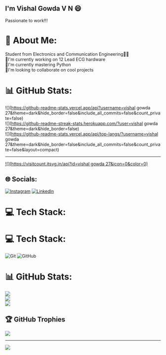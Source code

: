 ## I'm Vishal Gowda V N 😄
Passionate to work!!!
# 💫 About Me:
Student from Electronics and Communication Engineering👨‍🎓
<br>🔭I'm currently working on 12 Lead ECG hardware 
<br>👾I'm currently mastering Python
<br>👯I'm looking to collaborate on cool projects

# 📊 GitHub Stats:
![](https://github-readme-stats.vercel.app/api?username=vishal gowda 27&theme=dark&hide_border=false&include_all_commits=false&count_private=false)<br/>
![](https://github-readme-streak-stats.herokuapp.com/?user=vishal gowda 27&theme=dark&hide_border=false)<br/>
![](https://github-readme-stats.vercel.app/api/top-langs/?username=vishal gowda 27&theme=dark&hide_border=false&include_all_commits=false&count_private=false&layout=compact)

---
[![](https://visitcount.itsvg.in/api?id=vishal gowda 27&icon=0&color=0)](https://visitcount.itsvg.in)

<!-- Proudly created with GPRM ( https://gprm.itsvg.in ) -->


## 🌐 Socials:
[![Instagram](https://img.shields.io/badge/Instagram-%23E4405F.svg?logo=Instagram&logoColor=white)](https://instagram.com/vishal__gowda27) [![LinkedIn](https://img.shields.io/badge/LinkedIn-%230077B5.svg?logo=linkedin&logoColor=white)](https://linkedin.com/in/vishal-gowda-2bb3b225a) 

# 💻 Tech Stack:

# 💻 Tech Stack:
![Git](https://img.shields.io/badge/git-%23F05033.svg?style=for-the-badge&logo=git&logoColor=white) ![GitHub](https://img.shields.io/badge/github-%23121011.svg?style=for-the-badge&logo=github&logoColor=white)
# 📊 GitHub Stats:
![](https://github-readme-stats.vercel.app/api?username=vishalgowda27&theme=gruvbox&hide_border=false&include_all_commits=true&count_private=true)<br/>
![](https://github-readme-streak-stats.herokuapp.com/?user=vishalgowda27&theme=gruvbox&hide_border=false)<br/>
![](https://github-readme-stats.vercel.app/api/top-langs/?username=vishalgowda27&theme=gruvbox&hide_border=false&include_all_commits=true&count_private=true&layout=compact)

## 🏆 GitHub Trophies
![](https://github-profile-trophy.vercel.app/?username=vishalgowda27&theme=tokyonight&no-frame=false&no-bg=true&margin-w=4)

---
[![](https://visitcount.itsvg.in/api?id=vishalgowda27&icon=0&color=0)](https://visitcount.itsvg.in)

<!-- Proudly created with GPRM ( https://gprm.itsvg.in ) -->

